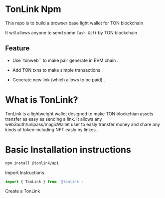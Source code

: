 # TonLink Npm

This repo is to build a browser base light wallet for TON blockchain

It will allows anyone to send some `Cash Gift` by TON blockchain

## Feature

- Use `tonweb`` to make pair generate in EVM chain .

- Add TON txns to make  simple transactions .

- Generate new link (which allows to be paid) . 

# What is TonLink?

TonLink is a lightweight wallet designed to make TON blockchian assets transfer as easy as sending a link. It allows any web3auth/unipass/magicWallet user to easly transfer money and share any kinds of token including NFT easly by linkes . 

# Basic Installation instructions
```bash
npm install @tonlink/api
```
Import Instructions
```js
import { TonLink } from '@tonlink';
```
Create a TonLink
```js

```